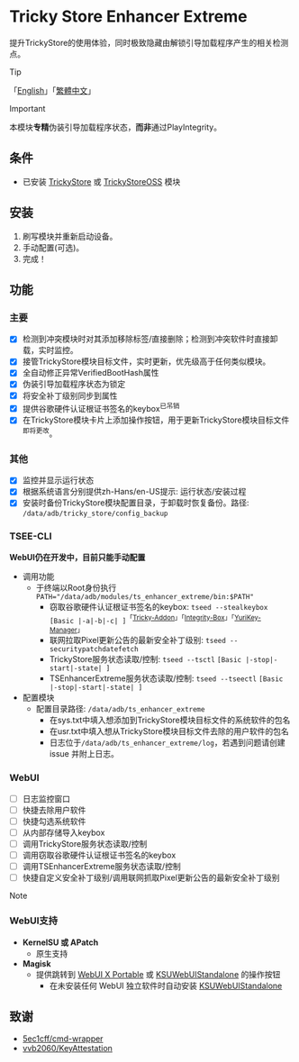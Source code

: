 # Tricky Store Enhancer Extreme
提升TrickyStore的使用体验，同时极致隐藏由解锁引导加载程序产生的相关检测点。

> [!TIP]
> 「[English](README.md)」「[繁體中文](README4zh-Hant.md)」

> [!IMPORTANT]  
> 本模块**专精**伪装引导加载程序状态，**而非**通过PlayIntegrity。

## 条件
- 已安装 [TrickyStore](https://github.com/5ec1cff/TrickyStore) 或 [TrickyStoreOSS](https://github.com/beakthoven/TrickyStoreOSS) 模块

## 安装
1. 刷写模块并重新启动设备。
2. 手动配置(可选)。
3. 完成！

## 功能
### 主要
- [x] 检测到冲突模块时对其添加移除标签/直接删除；检测到冲突软件时直接卸载，实时监控。
- [x] 接管TrickyStore模块目标文件，实时更新，优先级高于任何类似模块。
- [x] 全自动修正异常VerifiedBootHash属性
- [x] 伪装引导加载程序状态为锁定
- [x] 将安全补丁级别同步到属性
- [x] 提供谷歌硬件认证根证书签名的keybox<sup>已吊销</sup>
- [x] 在TrickyStore模块卡片上添加操作按钮，用于更新TrickyStore模块目标文件<sup>即将更改</sup>。

### 其他
- [x] 监控并显示运行状态
- [x] 根据系统语言分别提供zh-Hans/en-US提示: 运行状态/安装过程
- [x] 安装时备份TrickyStore模块配置目录，于卸载时恢复备份。路径: `/data/adb/tricky_store/config_backup`

### TSEE-CLI
**WebUI仍在开发中，目前只能手动配置**
- 调用功能
  - 于终端以Root身份执行`PATH="/data/adb/modules/ts_enhancer_extreme/bin:$PATH"`
    - 窃取谷歌硬件认证根证书签名的keybox: `tseed --stealkeybox` `[Basic |-a|-b|-c| ]`<sup>「[Tricky-Addon](https://github.com/KOWX712/Tricky-Addon-Update-Target-List)」「[Integrity-Box](https://github.com/MeowDump/Integrity-Box)」「[YuriKey-Manager](https://github.com/YurikeyDev/yurikey)」</sup>
    - 联网拉取Pixel更新公告的最新安全补丁级别: `tseed --securitypatchdatefetch`
    - TrickyStore服务状态读取/控制: `tseed --tsctl` `[Basic |-stop|-start|-state| ]`
    - TSEnhancerExtreme服务状态读取/控制: `tseed --tseectl` `[Basic |-stop|-start|-state| ]`
- 配置模块
  - 配置目录路径: `/data/adb/ts_enhancer_extreme`
    - 在sys.txt中填入想添加到TrickyStore模块目标文件的系统软件的包名
    - 在usr.txt中填入想从TrickyStore模块目标文件去除的用户软件的包名
    - 日志位于`/data/adb/ts_enhancer_extreme/log`，若遇到问题请创建 issue 并附上日志。

### WebUI
- [ ] 日志监控窗口
- [ ] 快捷去除用户软件
- [ ] 快捷勾选系统软件
- [ ] 从内部存储导入keybox
- [ ] 调用TrickyStore服务状态读取/控制
- [ ] 调用窃取谷歌硬件认证根证书签名的keybox
- [ ] 调用TSEnhancerExtreme服务状态读取/控制
- [ ] 快捷自定义安全补丁级别/调用联网抓取Pixel更新公告的最新安全补丁级别

> [!NOTE]
> ### WebUI支持
>   - **KernelSU 或 APatch**
>     - 原生支持
>   - **Magisk**
>     - 提供跳转到 [WebUI X Portable](https://github.com/MMRLApp/WebUI-X-Portable) 或 [KSUWebUIStandalone](https://github.com/5ec1cff/KsuWebUIStandalone) 的操作按钮
>       - 在未安装任何 WebUI 独立软件时自动安装 [KSUWebUIStandalone](https://github.com/5ec1cff/KsuWebUIStandalone)

## 致谢
- [5ec1cff/cmd-wrapper](https://gist.github.com/5ec1cff/4b3a3ef329094e1427e2397cfa2435ff)
- [vvb2060/KeyAttestation](https://github.com/vvb2060/KeyAttestation)